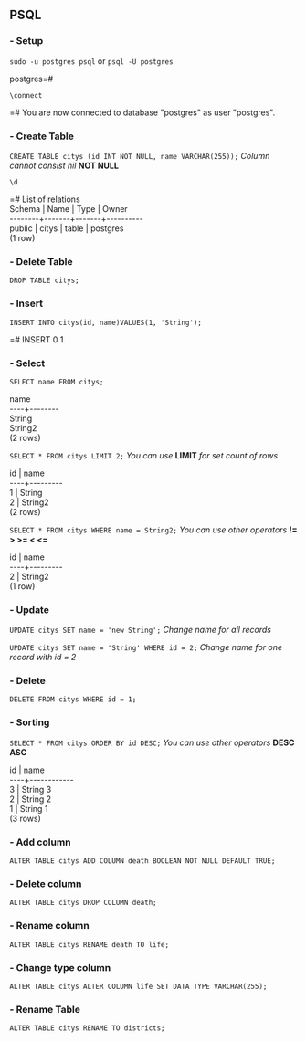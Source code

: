 ## PSQL

### - Setup

`sudo -u postgres psql` or `psql -U postgres`

postgres=#

`\connect`

=# You are now connected to database "postgres" as user "postgres".

### - Create Table

`CREATE TABLE citys (id INT NOT NULL, name VARCHAR(255));` *Column cannot consist nil* **NOT NULL**

`\d`

=# List of relations  
Schema | Name  | Type  |  Owner  
--------+-------+-------+----------  
 public | citys | table | postgres  
(1 row)

### - Delete Table

`DROP TABLE citys;`

### - Insert 

`INSERT INTO citys(id, name)VALUES(1, 'String');`

=# INSERT 0 1

### - Select

`SELECT name FROM citys;`

 name    
----+--------  
 String  
 String2  
(2 rows)  

`SELECT * FROM citys LIMIT 2;` *You can use* **LIMIT** *for set count of rows* 

 id |  name   
----+---------  
  1 | String  
  2 | String2  
(2 rows)

`SELECT * FROM citys WHERE name = String2;` *You can use other operators* **!= > >= < <=**

 id |  name   
----+---------  
  2 | String2  
(1 row)

### - Update

`UPDATE citys SET name = 'new String';` *Change name for all records*

`UPDATE citys SET name = 'String' WHERE id = 2;` *Change name for one record with id = 2*

### - Delete

`DELETE FROM citys WHERE id = 1;`

### - Sorting

`SELECT * FROM citys ORDER BY id DESC;` *You can use other operators* **DESC ASC**

 id |    name    
----+------------  
  3 | String 3  
  2 | String 2  
  1 | String 1  
(3 rows)

### - Add column

`ALTER TABLE citys ADD COLUMN death BOOLEAN NOT NULL DEFAULT TRUE;`

### - Delete column

`ALTER TABLE citys DROP COLUMN death;`

### - Rename column

`ALTER TABLE citys RENAME death TO life;`

### - Change type column

`ALTER TABLE citys ALTER COLUMN life SET DATA TYPE VARCHAR(255);`

### - Rename Table

`ALTER TABLE citys RENAME TO districts;`

